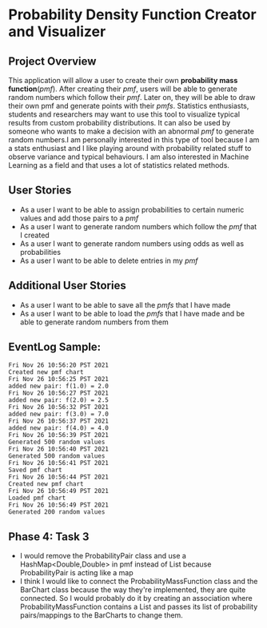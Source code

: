 # Probability Density Function Creator and Visualizer

## Project Overview
This application will allow a user to create their own **probability mass function**(*pmf*). After creating their *pmf*, users will be able to generate random numbers which follow their *pmf*. Later on, they will be able to draw their own pmf and generate points with their *pmfs*. Statistics enthusiasts, students and researchers may want to use this tool to visualize typical results from custom probability distributions. It can also be used by someone who wants to make a decision with an abnormal *pmf* to generate random numbers.I am personally interested in this type of tool because I am a stats enthusiast and I like playing around with probability related stuff to observe variance and typical behaviours. I am also interested in Machine Learning as a field and that uses a lot of statistics related methods.

## User Stories
- As a user I want to be able to assign probabilities to certain numeric values and add those pairs to a *pmf*
- As a user I want to generate random numbers which follow the *pmf* that I created
- As a user I want to generate random numbers using odds as well as probabilities
- As a user I want to be able to delete entries in my *pmf*

## Additional User Stories
- As a user I want to be able to save all the *pmfs* that I have made
- As a user I want to be able to load the *pmfs* that I have made and be able to generate random numbers from them

## EventLog Sample:
```
Fri Nov 26 10:56:20 PST 2021
Created new pmf chart
Fri Nov 26 10:56:25 PST 2021
added new pair: f(1.0) = 2.0
Fri Nov 26 10:56:27 PST 2021
added new pair: f(2.0) = 2.5
Fri Nov 26 10:56:32 PST 2021
added new pair: f(3.0) = 7.0
Fri Nov 26 10:56:37 PST 2021
added new pair: f(4.0) = 4.0
Fri Nov 26 10:56:39 PST 2021
Generated 500 random values
Fri Nov 26 10:56:40 PST 2021
Generated 500 random values
Fri Nov 26 10:56:41 PST 2021
Saved pmf chart
Fri Nov 26 10:56:44 PST 2021
Created new pmf chart
Fri Nov 26 10:56:49 PST 2021
Loaded pmf chart
Fri Nov 26 10:56:49 PST 2021
Generated 200 random values
```

## Phase 4: Task 3
- I would remove the ProbabilityPair class and use a HashMap<Double,Double> in pmf instead of List<ProbabilityPair>
  because ProbabilityPair is acting like a map
- I think I would like to connect the ProbabilityMassFunction class and the BarChart class because the way they're
  implemented, they are quite connected. So I would probably do it by creating an association where 
  ProbabilityMassFunction contains a List<BarChart> and passes its list of probability pairs/mappings to the BarCharts
  to change them.


